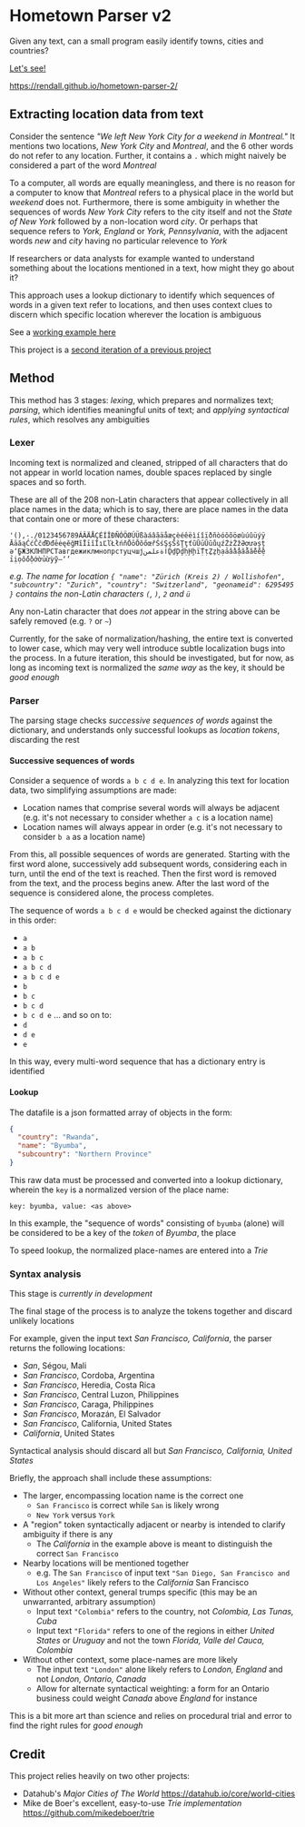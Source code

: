 # Hometown Parser v2

Given any text, can a small program easily identify towns, cities and countries?

[Let's see!](https://rendall.github.io/hometown-parser-2/) 

<https://rendall.github.io/hometown-parser-2/>

## Extracting location data from text

Consider the sentence *"We left New York City for a weekend in Montreal."*  It mentions two locations, *New York City* and *Montreal*, and the 6 other words do not refer to any location. Further, it contains a `.` which might naively be considered a part of the word *Montreal*

To a computer, all words are equally meaningless, and there is no reason for a computer to know that *Montreal* refers to a physical place in the world but *weekend* does not. Furthermore, there is some ambiguity in whether the sequences of words *New York City* refers to the city itself and not the *State of New York* followed by a non-location word *city*. Or perhaps that sequence refers to *York, England* or *York, Pennsylvania*, with the adjacent words *new* and *city* having no particular relevence to *York*

If researchers or data analysts for example wanted to understand something about the locations mentioned in a text, how might they go about it?

This approach uses a lookup dictionary to identify which sequences of words in a given text refer to locations, and then uses context clues to discern which specific location wherever the location is ambiguous

See a [working example here](https://rendall.github.io/hometown-parser-2/)

This project is a [second iteration of a previous project](https://rendall.github.io/hometown-parser/)

## Method

This method has 3 stages: *lexing*, which prepares and normalizes text; *parsing*, which identifies meaningful units of text; and *applying syntactical rules*, which resolves any ambiguities

### Lexer

Incoming text is normalized and cleaned, stripped of all characters that do not appear in world location names, double spaces replaced by single spaces and so forth.

These are all of the 208 non-Latin characters that appear collectively in all place names in the data; which is to say, there are place names in the data that contain one or more of these characters:

`'(),-./0123456789ÁÂÄÅÇÉÍÎÐÑÓÖØÚÜßàáâãäåæçèéêëìíîïðñòóôõöøùúûüýÿ`
`ĀāăąĆćČčďĐđēėęěğĦĩĪīĭİıĽľŁłńňŌōŎŏőœřŚśŞşŠšŢţťũŪūŬŭůųźŻżŽžƏơưǝșț`
`əʼ̧̱̄̇БЖЗКЛНПРСТавгдежиклмнопрстуцчшјاةعلمنḎḏḐḑḥḨḩḯṬṭẔẕẖạảầẩậắằẵếềệ`
`ỉịọốồộớờủừỳỹ–‘’`

*e.g. The name for location `{ "name": "Zürich (Kreis 2) / Wollishofen", "subcountry": "Zurich", "country": "Switzerland", "geonameid": 6295495 }` contains the non-Latin characters `(`, `)`, `2` and `ü`*

Any non-Latin character that does *not* appear in the string above can be safely removed (e.g. `?` or `~`)

Currently, for the sake of normalization/hashing, the entire text is converted to lower case, which may very well introduce subtle localization bugs into the process. In a future iteration, this should be investigated, but for now, as long as incoming text is normalized the *same way* as the key, it should be *good enough*

### Parser

The parsing stage checks *successive sequences of words* against the dictionary, and understands only successful lookups as *location tokens*, discarding the rest

#### Successive sequences of words

Consider a sequence of words `a b c d e`. In analyzing this text for location data, two simplifying assumptions are made:

* Location names that comprise several words will always be adjacent (e.g. it's not necessary to consider whether `a c` is a location name)
* Location names will always appear in order (e.g. it's not necessary to consider `b a` as a location name)

From this, all possible sequences of words are generated. Starting with the first word alone, successively add subsequent words, considering each in turn, until the end of the text is reached. Then the first word is removed from the text, and the process begins anew. After the last word of the sequence is considered alone, the process completes.

The sequence of words `a b c d e` would be checked against the dictionary in this order:

* `a`
* `a b`
* `a b c`
* `a b c d`
* `a b c d e`
* `b`
* `b c`
* `b c d`
* `b c d e`
... and so on to:
* `d`
* `d e`
* `e`

In this way, every multi-word sequence that has a dictionary entry is identified

#### Lookup

The datafile is a json formatted array of objects in the form:

```json
{
  "country": "Rwanda",
  "name": "Byumba",
  "subcountry": "Northern Province"
}
```

This raw data must be processed and converted into a lookup dictionary, wherein the `key` is a normalized version of the place name:

`key: byumba, value: <as above>`

In this example, the "sequence of words" consisting of `byumba` (alone) will be considered to be a key of the *token* of *Byumba*, the place

To speed lookup, the normalized place-names are entered into a *Trie*

### Syntax analysis

This stage is *currently in development*

The final stage of the process is to analyze the tokens together and discard unlikely locations

For example, given the input text *San Francisco, California*, the parser returns the following locations:

* *San*, Ségou, Mali
* *San Francisco*, Cordoba, Argentina
* *San Francisco*, Heredia, Costa Rica
* *San Francisco*, Central Luzon, Philippines
* *San Francisco*, Caraga, Philippines
* *San Francisco*, Morazán, El Salvador
* *San Francisco*, California, United States
* *California*, United States

Syntactical analysis should discard all but *San Francisco, California, United States*

Briefly, the approach shall include these assumptions:

* The larger, encompassing location name is the correct one
  * `San Francisco` is correct while `San` is likely wrong
  * `New York` versus `York`
* A "region" token syntactically adjacent or nearby is intended to clarify ambiguity if there is any
  * The *California* in the example above is meant to distinguish the correct `San Francisco`
* Nearby locations will be mentioned together
  * e.g. The `San Francisco` of input text `"San Diego, San Francisco and Los Angeles"` likely refers to the *California* San Francisco
* Without other context, general trumps specific (this may be an unwarranted, arbitrary assumption)
  * Input text `"Colombia"` refers to the country, not *Colombia, Las Tunas, Cuba*
  * Input text `"Florida"` refers to one of the regions in either *United States* or *Uruguay* and not the town *Florida, Valle del Cauca, Colombia*
* Without other context, some place-names are more likely
  * The input text `"London"` alone likely refers to *London, England* and not *London, Ontario, Canada*
  * Allow for alternate syntactical weighting: a form for an Ontario business could weight *Canada* above *England* for instance

This is a bit more art than science and relies on procedural trial and error to find the right rules for *good enough*

## Credit

This project relies heavily on two other projects:

* Datahub's _Major Cities of The World_ <https://datahub.io/core/world-cities>
* Mike de Boer's excellent, easy-to-use _Trie implementation_ <https://github.com/mikedeboer/trie>
